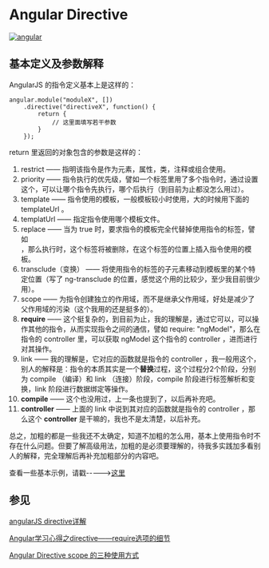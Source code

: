 # Angular Directive
[![angular](https://angularjs.org/img/AngularJS-large.png)](https://angularjs.org/)

## 基本定义及参数解释

AngularJS 的指令定义基本上是这样的：

```
angular.module("moduleX", [])
	.directive("directiveX", function() {
		return {
			// 这里面填写若干参数
		}
	});
```
return 里返回的对象包含的参数是这样的：

1. restrict —— 指明该指令是作为元素，属性，类，注释或组合使用。
2. priority —— 指令执行的优先级，譬如一个标签里用了多个指令时，通过设置这个，可以让哪个指令先执行，哪个后执行（到目前为止都没怎么用过）。
3. template —— 指令使用的模板，一般模板较小时使用，大的时候用下面的 templateUrl 。
4. templatUrl —— 指定指令使用哪个模板文件。
5. replace —— 当为 true 时，要求指令的模板完全代替掉使用指令的标签，譬如 <div class="label" directiveX></div> ，那么执行时，这个标签将被删除，在这个标签的位置上插入指令使用的模板。
6. transclude（变换） —— 将使用指令的标签的子元素移动到模板里的某个特定位置（写了 ng-transclude 的位置，感觉这个用的比较少，至少我目前很少用）。
7. scope —— 为指令创建独立的作用域，而不是继承父作用域，好处是减少了父作用域的污染（这个我用的还是挺多的）。
8. **require** —— 这个挺复杂的，到目前为止，我的理解是，通过它可以，可以操作其他的指令，从而实现指令之间的通信，譬如 require: "ngModel"，那么在指令的 controller 里，可以获取 ngModel 这个指令的 controller ，进而进行对其操作。
9. link —— 我的理解是，它对应的函数就是指令的 controller ，我一般用这个，别人的解释是：指令的本质其实是一个**替换**过程，这个过程分2个阶段，分别为 compile （编译）和 link （连接）阶段，compile 阶段进行标签解析和变换，link 阶段进行数据绑定等操作。
10. **compile** —— 这个也没用过，上一条也提到了，以后再补充吧。
11. **controller** —— 上面的 link 中说到其对应的函数就是指令的 controller ，那么这个 **controller** 是干嘛的，我也不是太清楚，以后补充。

总之，加粗的都是一些我还不太确定，知道不加粗的怎么用，基本上使用指令时不存在什么问题。但要了解高级用法，加粗的是必须要理解的，待我多实践加多看别人的解释，完全理解后再补充加粗部分的内容吧。

查看一些基本示例，请戳----->[这里](https://jsfiddle.net/poplark/5Lrat2fw/)

## 参见
[angularJS directive详解](http://my.oschina.net/u/1992917/blog/406421)

[Angular学习心得之directive——require选项的细节](http://my.oschina.net/u/2342955/blog/411508)

[Angular Directive scope 的三种使用方式](http://www.tuicool.com/articles/aAveEj)

